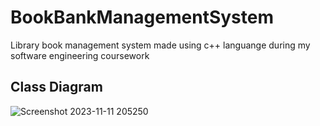 # BookBankManagementSystem
Library book management system made using c++ languange during my software engineering coursework

## Class Diagram
![Screenshot 2023-11-11 205250](https://github.com/JyothiSwaroopReddy07/BookBankManagementSystem/assets/107217455/2fca13dd-470e-4b35-87b6-35dbd96aa771)


